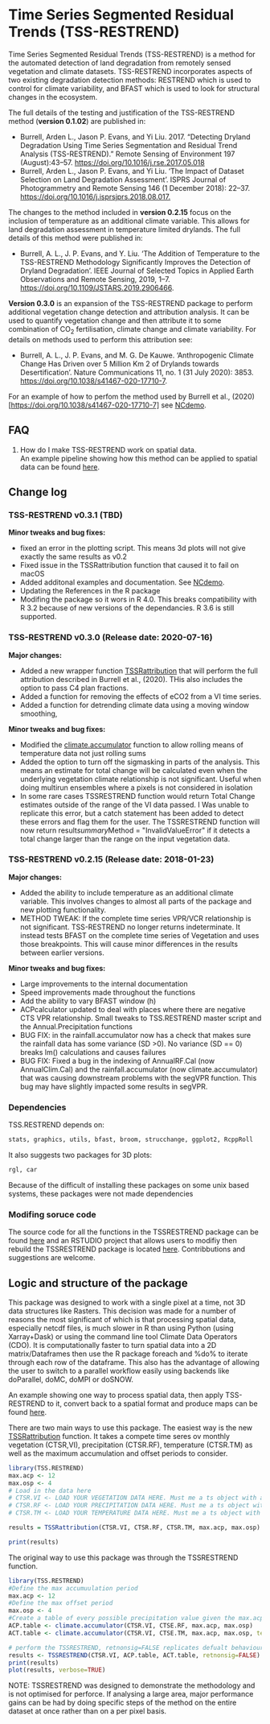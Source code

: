 # **Time Series Segmented Residual Trends (TSS-RESTREND)**

Time Series Segmented Residual Trends (TSS-RESTREND) is a method for the automated detection of land degradation from remotely sensed vegetation and climate datasets. TSS-RESTREND incorporates aspects of two existing degradation detection methods: RESTREND which is used to control for climate variability, and BFAST which is used to look for structural changes in the ecosystem.  

The full details of the testing and justification of the TSS-RESTREND method (**version 0.1.02**) are published in:      
* Burrell, Arden L., Jason P. Evans, and Yi Liu. 2017. “Detecting Dryland Degradation Using Time Series Segmentation and Residual Trend Analysis (TSS-RESTREND).” Remote Sensing of Environment 197 (August):43–57. <https://doi.org/10.1016/j.rse.2017.05.018> 
* Burrell, Arden L., Jason P. Evans, and Yi Liu. ‘The Impact of Dataset Selection on Land Degradation Assessment’. ISPRS Journal of Photogrammetry and Remote Sensing 146 (1 December 2018): 22–37. <https://doi.org/10.1016/j.isprsjprs.2018.08.017.>

The changes to the method included in **version 0.2.15** focus on the inclusion of temperature as an additional climate variable. This allows for land degradation assessment in temperature limited drylands. The full details of this method were published in:
* Burrell, A. L., J. P. Evans, and Y. Liu. ‘The Addition of Temperature to the TSS-RESTREND Methodology Significantly Improves the Detection of Dryland Degradation’. IEEE Journal of Selected Topics in Applied Earth Observations and Remote Sensing, 2019, 1–7. https://doi.org/10.1109/JSTARS.2019.2906466.

**Version 0.3.0** is an expansion of the TSS-RESTREND package to perform additional vegetation change detection and attribution analysis.  It can be used to quantify vegetation change and then attribute it to some combination of CO<sub>2</sub> fertilisation, climate change and climate variability.  For details on methods used to perform this attribution see:
* Burrell, A. L., J. P. Evans, and M. G. De Kauwe. ‘Anthropogenic Climate Change Has Driven over 5 Million Km 2 of Drylands towards Desertification’. Nature Communications 11, no. 1 (31 July 2020): 3853. https://doi.org/10.1038/s41467-020-17710-7.


For an example of how to perfom the method used by Burrell et al., (2020)[https://doi.org/10.1038/s41467-020-17710-7] see [NCdemo](./NCdemo/).  


## FAQ
1. How do I make TSS-RESTREND work on spatial data.  
An example pipeline showing how this method can be applied to spatial data can be found [here](NCdemo).  

## **Change log**
### **TSS-RESTREND v0.3.1 (TBD)**
**Minor tweaks and bug fixes:**
* fixed an error in the plotting script. This means 3d plots will not give exactly the same results as v0.2
* Fixed issue in the TSSRattribution function that caused it to fail on macOS
* Added additonal examples and documentation. See [NCdemo](NCdemo).  
* Updating the References in the R package
* Modifing the package so it wors in R 4.0. This breaks compatibility with R 3.2 because of new versions of the dependancies.  R 3.6 is still supported. 


### **TSS-RESTREND v0.3.0 (Release date: 2020-07-16)**
**Major changes:**
* Added a new wrapper function [TSSRattribution](TSS.RESTREND/man/TSSRattribution.Rd) that will perform the full attribution described in Burrell et al., (2020).  THis also includes the option to pass C4 plan fractions.  
* Added a function for removing the effects of eCO2 from a VI time series.  
* Added a function for detrending climate data using a moving window smoothing,  

**Minor tweaks and bug fixes:**
* Modified the [climate.accumulator]( TSS.RESTREND/man/climate.accumulator.Rd) function to allow rolling means of temperature data not just rolling sums
* Added the option to turn off the sigmasking in parts of the analysis. This means an estimate for total change will be calculated even when the underlying vegetation climate relationship is not significant.  Useful when doing multirun ensembles where a pixels is not considered in isolation
* In some rare cases TSSRESTREND function would return Total Change estimates outside of the range of the VI data passed.  I Was unable to replicate this error, but a catch statement has been added to detect these errors and flag them for the user. The TSSRESTREND function will now return result$summary$Method = "InvalidValueError" if it detects a total change larger than the range on the input vegetation data.  


### **TSS-RESTREND v0.2.15 (Release date: 2018-01-23)**
**Major changes:**

* Added the ability to include temperature as an additional climate variable. This involves changes to almost all parts of the package and new plotting functionality.   
* METHOD TWEAK: If the complete time series VPR/VCR relationship is not significant. TSS-RESTREND no longer returns indeterminate. It instead tests BFAST on the complete time series of Vegetation and uses those breakpoints.  This will cause minor differences in the results between earlier versions.

**Minor tweaks and bug fixes:**
* Large improvements to the internal documentation 
* Speed improvements made throughout the functions  
* Add the ability to vary BFAST window (h) 
* ACPcalculator updated to deal with places where there are negative CTS VPR relationship. Small tweaks to TSS.RESTREND master script and the Annual.Precipitation functions
* BUG FIX: in the rainfall.accumulator now has a check that makes sure the rainfall data has some variance (SD >0). No variance (SD == 0) breaks lm() calculations and causes failures
* BUG FIX: Fixed a bug in the indexing of AnnualRF.Cal (now AnnualClim.Cal) and the rainfall.accumulator (now climate.accumulator) that was causing downstream problems with the segVPR function. This bug may have slightly impacted some results in segVPR.  



### Dependencies 
TSS.RESTREND depends on:
```R
stats, graphics, utils, bfast, broom, strucchange, ggplot2, RcppRoll
```
It also suggests two packages for 3D plots: 
```R
rgl, car
```
Because of the difficult of installing these packages on some unix based systems, these packages were not made dependencies

### Modifing soruce code 
The source code for all the functions in the TSSRESTREND package can be found [here](TSS>RESTREND/R/) and an RSTUDIO project that allows users to modifiy then rebuild the TSSRESTREND package is located [here](TSS>RESTREND/TSS.RESTREND.Rproj).  Contribbutions and suggestions are welcome.  


## Logic and structure of the package 
This package was designed to work with a single pixel at a time, not 3D data structures like Rasters. This decision was made for a number of reasons the most significant of which is that processing spatial data, especially netcdf files, is much slower in R than using Python (using Xarray+Dask) or using the command line tool Climate Data Operators (CDO). It is computationally faster to turn spatial data into a 2D matrix/Dataframes then use the R package foreach and %do% to iterate through each row of the dataframe.  This also has the advantage of allowing the user to switch to a parallel workflow easily using backends like doParallel, doMC, doMPI or doSNOW.  

An example showing one way to process spatial data, then apply TSS-RESTREND to it, convert back to a spatial format and produce maps can be found [here](NCdemo).  

There are two main ways to use this package. The easiest way is the new [TSSRattribution](TSS.RESTREND/man/TSSRattribution.Rd) function.  It takes a compete time seres ov monthly vegetation (CTSR,VI), precipitation (CTSR.RF), temperature (CTSR.TM) as well as the maximum accumulation and offset periods to consider.  

```R
library(TSS.RESTREND)
max.acp <- 12
max.osp <- 4
# Load in the data here 
# CTSR.VI <- LOAD YOUR VEGETATION DATA HERE. Must me a ts object with a monthly frequency
# CTSR.RF <- LOAD YOUR PRECIPITATION DATA HERE. Must me a ts object with a monthly frequency
# CTSR.TM <- LOAD YOUR TEMPERATURE DATA HERE. Must me a ts object with a monthly frequency

results = TSSRattribution(CTSR.VI, CTSR.RF, CTSR.TM, max.acp, max.osp)

print(results)
```

The original way to use this package was through the TSSRESTREND function. 
```R
library(TSS.RESTREND)
#Define the max accumuulation period
max.acp <- 12
#Define the max offset period
max.osp <- 4
#Create a table of every possible precipitation value given the max.acp and max.osp
ACP.table <- climate.accumulator(CTSR.VI, CTSE.RF, max.acp, max.osp)
ACT.table <- climate.accumulator(CTSR.VI, CTSE.TM, max.acp, max.osp, temperature=TRUE)

# perform the TSSRESTREND, retnonsig=FALSE replicates defualt behaviour is version<0.3.0
results <- TSSRESTREND(CTSR.VI, ACP.table, ACT.table, retnonsig=FALSE)
print(results)
plot(results, verbose=TRUE)
``` 

NOTE: TSSRESTREND was designed to demonstrate the methodology and is not optimised for perforce. If analysing a large area, major performance gains can be had by doing specific steps of the method on the entire dataset at once rather than on a per pixel basis.  
